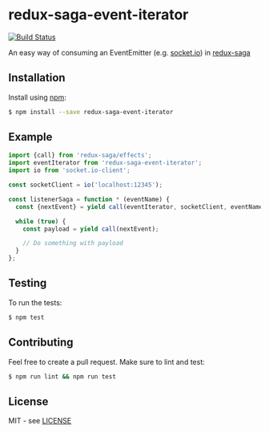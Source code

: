 # redux-saga-event-iterator

[![Build Status][travis-image]][travis-url]

An easy way of consuming an EventEmitter (e.g. [socket.io][socket-io]) in [redux-saga][redux-saga]

## Installation

Install using [npm](http://npmjs.org/):

```bash
$ npm install --save redux-saga-event-iterator
```

## Example

```javascript
import {call} from 'redux-saga/effects';
import eventIterator from 'redux-saga-event-iterator';
import io from 'socket.io-client';

const socketClient = io('localhost:12345');

const listenerSaga = function * (eventName) {
  const {nextEvent} = yield call(eventIterator, socketClient, eventName);

  while (true) {
    const payload = yield call(nextEvent);

    // Do something with payload
  }
};
```

## Testing

To run the tests:

```bash
$ npm test
```

## Contributing

Feel free to create a pull request.
Make sure to lint and test:

```bash
$ npm run lint && npm run test
```

## License

MIT - see [LICENSE][license-url]

[redux-saga]: https://github.com/yelouafi/redux-saga
[socket-io]: https://github.com/socketio/socket.io
[travis-image]: https://travis-ci.org/claudiorodriguez/ngrammer.svg?branch=master
[travis-url]: https://travis-ci.org/claudiorodriguez/ngrammer
[license-url]: ./LICENSE
